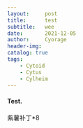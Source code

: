 ```yaml
---
layout:     post
title:      test
subtitle:   wee
date:       2021-12-05
author:     Cyorage
header-img: 
catalog: true
tags:
    - Cytoid
    - Cytus
    - Cylheim
---
```


#### Test.  

紫薯补丁*8